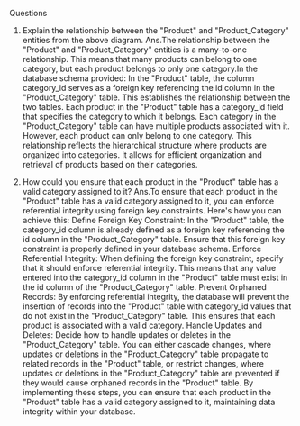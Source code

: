 Questions

1. Explain the relationship between the "Product" and "Product_Category" entities from the above diagram.
Ans.The relationship between the "Product" and "Product_Category" entities is a many-to-one relationship. This means that many products can belong to one category, but each product belongs to only one category.In the database schema provided: 
In the "Product" table, the column category_id serves as a foreign key referencing the id column in the "Product_Category" table. This establishes the relationship between the two tables.
Each product in the "Product" table has a category_id field that specifies the category to which it belongs.
Each category in the "Product_Category" table can have multiple products associated with it.
However, each product can only belong to one category.
This relationship reflects the hierarchical structure where products are organized into categories. It allows for efficient organization and retrieval of products based on their categories.

2. How could you ensure that each product in the "Product" table has a valid category assigned to it?
Ans.To ensure that each product in the "Product" table has a valid category assigned to it, you can enforce referential integrity using foreign key constraints. Here's how you can achieve this:
Define Foreign Key Constraint: In the "Product" table, the category_id column is already defined as a foreign key referencing the id column in the "Product_Category" table. Ensure that this foreign key constraint is properly defined in your database schema.
Enforce Referential Integrity: When defining the foreign key constraint, specify that it should enforce referential integrity. This means that any value entered into the category_id column in the "Product" table must exist in the id column of the "Product_Category" table.
Prevent Orphaned Records: By enforcing referential integrity, the database will prevent the insertion of records into the "Product" table with category_id values that do not exist in the "Product_Category" table. This ensures that each product is associated with a valid category.
Handle Updates and Deletes: Decide how to handle updates or deletes in the "Product_Category" table. You can either cascade changes, where updates or deletions in the "Product_Category" table propagate to related records in the "Product" table, or restrict changes, where updates or deletions in the "Product_Category" table are prevented if they would cause orphaned records in the "Product" table.
By implementing these steps, you can ensure that each product in the "Product" table has a valid category assigned to it, maintaining data integrity within your database.
